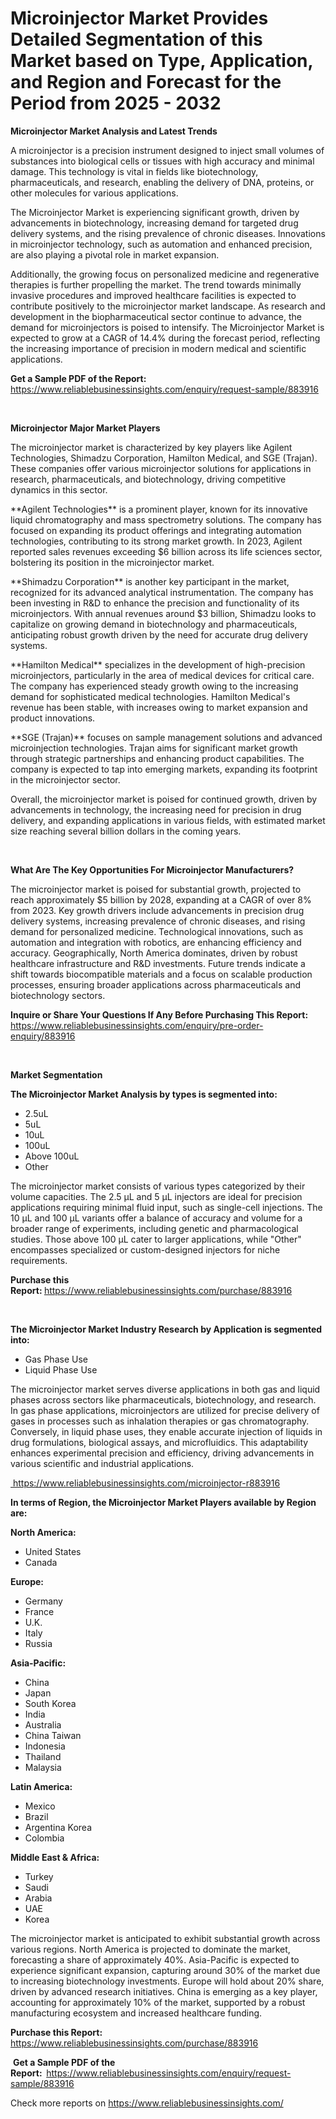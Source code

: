 <p><h1>Microinjector Market Provides Detailed Segmentation of this Market based on Type, Application, and Region and Forecast for the Period from 2025 - 2032</h1></p><p><strong>Microinjector Market Analysis and Latest Trends</strong></p>
<p><p>A microinjector is a precision instrument designed to inject small volumes of substances into biological cells or tissues with high accuracy and minimal damage. This technology is vital in fields like biotechnology, pharmaceuticals, and research, enabling the delivery of DNA, proteins, or other molecules for various applications. </p><p>The Microinjector Market is experiencing significant growth, driven by advancements in biotechnology, increasing demand for targeted drug delivery systems, and the rising prevalence of chronic diseases. Innovations in microinjector technology, such as automation and enhanced precision, are also playing a pivotal role in market expansion. </p><p>Additionally, the growing focus on personalized medicine and regenerative therapies is further propelling the market. The trend towards minimally invasive procedures and improved healthcare facilities is expected to contribute positively to the microinjector market landscape. As research and development in the biopharmaceutical sector continue to advance, the demand for microinjectors is poised to intensify. The Microinjector Market is expected to grow at a CAGR of 14.4% during the forecast period, reflecting the increasing importance of precision in modern medical and scientific applications.</p></p>
<p><strong>Get a Sample PDF of the Report:&nbsp;</strong> <a href="https://www.reliablebusinessinsights.com/enquiry/request-sample/883916?utm_campaign=2885&utm_medium=2&utm_source=Github&utm_content=ia&utm_term=03032025&utm_id=microinjector">https://www.reliablebusinessinsights.com/enquiry/request-sample/883916</a></p>
<p>&nbsp;</p>
<p><strong>Microinjector Major Market Players</strong></p>
<p><p>The microinjector market is characterized by key players like Agilent Technologies, Shimadzu Corporation, Hamilton Medical, and SGE (Trajan). These companies offer various microinjector solutions for applications in research, pharmaceuticals, and biotechnology, driving competitive dynamics in this sector.</p><p>**Agilent Technologies** is a prominent player, known for its innovative liquid chromatography and mass spectrometry solutions. The company has focused on expanding its product offerings and integrating automation technologies, contributing to its strong market growth. In 2023, Agilent reported sales revenues exceeding $6 billion across its life sciences sector, bolstering its position in the microinjector market.</p><p>**Shimadzu Corporation** is another key participant in the market, recognized for its advanced analytical instrumentation. The company has been investing in R&D to enhance the precision and functionality of its microinjectors. With annual revenues around $3 billion, Shimadzu looks to capitalize on growing demand in biotechnology and pharmaceuticals, anticipating robust growth driven by the need for accurate drug delivery systems.</p><p>**Hamilton Medical** specializes in the development of high-precision microinjectors, particularly in the area of medical devices for critical care. The company has experienced steady growth owing to the increasing demand for sophisticated medical technologies. Hamilton Medical's revenue has been stable, with increases owing to market expansion and product innovations.</p><p>**SGE (Trajan)** focuses on sample management solutions and advanced microinjection technologies. Trajan aims for significant market growth through strategic partnerships and enhancing product capabilities. The company is expected to tap into emerging markets, expanding its footprint in the microinjector sector.</p><p>Overall, the microinjector market is poised for continued growth, driven by advancements in technology, the increasing need for precision in drug delivery, and expanding applications in various fields, with estimated market size reaching several billion dollars in the coming years.</p></p>
<p>&nbsp;</p>
<p><strong>What Are The Key Opportunities For Microinjector Manufacturers?</strong></p>
<p><p>The microinjector market is poised for substantial growth, projected to reach approximately $5 billion by 2028, expanding at a CAGR of over 8% from 2023. Key growth drivers include advancements in precision drug delivery systems, increasing prevalence of chronic diseases, and rising demand for personalized medicine. Technological innovations, such as automation and integration with robotics, are enhancing efficiency and accuracy. Geographically, North America dominates, driven by robust healthcare infrastructure and R&D investments. Future trends indicate a shift towards biocompatible materials and a focus on scalable production processes, ensuring broader applications across pharmaceuticals and biotechnology sectors.</p></p>
<p><strong>Inquire or Share Your Questions If Any Before Purchasing This Report:</strong> <a href="https://www.reliablebusinessinsights.com/enquiry/pre-order-enquiry/883916?utm_campaign=2885&utm_medium=2&utm_source=Github&utm_content=ia&utm_term=03032025&utm_id=microinjector">https://www.reliablebusinessinsights.com/enquiry/pre-order-enquiry/883916</a></p>
<p>&nbsp;</p>
<p><strong>Market Segmentation</strong></p>
<p><strong>The Microinjector Market Analysis by types is segmented into:</strong></p>
<p><ul><li>2.5uL</li><li>5uL</li><li>10uL</li><li>100uL</li><li>Above 100uL</li><li>Other</li></ul></p>
<p><p>The microinjector market consists of various types categorized by their volume capacities. The 2.5 µL and 5 µL injectors are ideal for precision applications requiring minimal fluid input, such as single-cell injections. The 10 µL and 100 µL variants offer a balance of accuracy and volume for a broader range of experiments, including genetic and pharmacological studies. Those above 100 µL cater to larger applications, while "Other" encompasses specialized or custom-designed injectors for niche requirements.</p></p>
<p><strong>Purchase this Report:&nbsp;</strong><a href="https://www.reliablebusinessinsights.com/purchase/883916?utm_campaign=2885&utm_medium=2&utm_source=Github&utm_content=ia&utm_term=03032025&utm_id=microinjector">https://www.reliablebusinessinsights.com/purchase/883916</a></p>
<p>&nbsp;</p>
<p><strong>The Microinjector Market Industry Research by Application is segmented into:</strong></p>
<p><ul><li>Gas Phase Use</li><li>Liquid Phase Use</li></ul></p>
<p><p>The microinjector market serves diverse applications in both gas and liquid phases across sectors like pharmaceuticals, biotechnology, and research. In gas phase applications, microinjectors are utilized for precise delivery of gases in processes such as inhalation therapies or gas chromatography. Conversely, in liquid phase uses, they enable accurate injection of liquids in drug formulations, biological assays, and microfluidics. This adaptability enhances experimental precision and efficiency, driving advancements in various scientific and industrial applications.</p></p>
<p><a href="https://www.reliablebusinessinsights.com/microinjector-r883916?utm_campaign=2885&utm_medium=2&utm_source=Github&utm_content=ia&utm_term=03032025&utm_id=microinjector">&nbsp;https://www.reliablebusinessinsights.com/microinjector-r883916</a></p>
<p><strong>In terms of Region, the Microinjector Market Players available by Region are:</strong></p>
<p>
    <p> <strong> North America: </strong>
        <ul>
            <li>United States</li>
            <li>Canada</li>
        </ul>
        </p> 
    <p> <strong> Europe: </strong>
        <ul>
            <li>Germany</li>
            <li>France</li>
            <li>U.K.</li>
            <li>Italy</li>
            <li>Russia</li>
        </ul>
        </p> 
    <p> <strong> Asia-Pacific: </strong>
        <ul>
            <li>China</li>
            <li>Japan</li>
            <li>South Korea</li>
            <li>India</li>
            <li>Australia</li>
            <li>China Taiwan</li>
            <li>Indonesia</li>
            <li>Thailand</li>
            <li>Malaysia</li>
        </ul>
        </p> 
    <p> <strong> Latin America: </strong>
        <ul>
            <li>Mexico</li>
            <li>Brazil</li>
            <li>Argentina Korea</li>
            <li>Colombia</li>
        </ul>
        </p> 
    <p> <strong> Middle East & Africa: </strong>
        <ul>
            <li>Turkey</li>
            <li>Saudi</li>
            <li>Arabia</li>
            <li>UAE</li>
            <li>Korea</li>
        </ul>
    </p>
    </p>
<p><p>The microinjector market is anticipated to exhibit substantial growth across various regions. North America is projected to dominate the market, forecasting a share of approximately 40%. Asia-Pacific is expected to experience significant expansion, capturing around 30% of the market due to increasing biotechnology investments. Europe will hold about 20% share, driven by advanced research initiatives. China is emerging as a key player, accounting for approximately 10% of the market, supported by a robust manufacturing ecosystem and increased healthcare funding.</p></p>
<p><strong>Purchase this Report: </strong><a href="https://www.reliablebusinessinsights.com/purchase/883916?utm_campaign=2885&utm_medium=2&utm_source=Github&utm_content=ia&utm_term=03032025&utm_id=microinjector">https://www.reliablebusinessinsights.com/purchase/883916</a></p>
<p>&nbsp;<strong>Get a Sample PDF of the Report:&nbsp;&nbsp;</strong><a href="https://www.reliablebusinessinsights.com/enquiry/request-sample/883916?utm_campaign=2885&utm_medium=2&utm_source=Github&utm_content=ia&utm_term=03032025&utm_id=microinjector">https://www.reliablebusinessinsights.com/enquiry/request-sample/883916</a></p>
<p><strong></strong></p>
<p>Check more reports on <a href="https://www.reliablebusinessinsights.com/?utm_campaign=2885&utm_medium=2&utm_source=Github&utm_content=ia&utm_term=03032025&utm_id=microinjector">https://www.reliablebusinessinsights.com/</a></p>